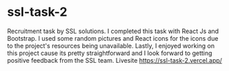 # ssl-task-2

Recruitment task by SSL solutions.
I completed this task with React Js and Bootstrap.
I used some random pictures and React icons for the icons due to the project's resources being unavailable.
Lastly, I enjoyed working on this project cause its pretty straightforward and I look forward to getting positive feedback from the SSL team.
Livesite https://ssl-task-2.vercel.app/
